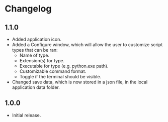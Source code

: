 # Changelog

## 1.1.0
* Added application icon.
* Added a Configure window, which will allow the user to customize script types that can be ran:
  * Name of type.
  * Extension(s) for type.
  * Executable for type (e.g. python.exe path).
  * Customizable command format.
  * Toggle if the terminal should be visible.
* Changed save data, which is now stored in a json file, in the local application data folder.

## 1.0.0
* Initial release.